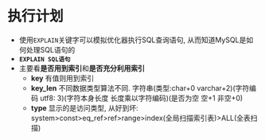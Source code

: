 # 执行计划
* 使用`EXPLAIN`关键字可以模拟优化器执行SQL查询语句, 从而知道MySQL是如何处理SQL语句的
* **`EXPLAIN SQL语句`**
* 主要看**是否用到索引**和**是否充分利用索引**
    * **key** 有值则用到索引
    * **key_len** 不同数据类型算法不同. 字符串(类型:char+0 varchar+2)(字符编码 utf8: 3)(字符本身长度 长度乘以字符编码)(是否为空 空+1 非空+0)
    * **type** 显示的是访问类型, 从好到坏: system>const>eq_ref>ref>range>index(全局扫描索引表)>ALL(全表扫描)

